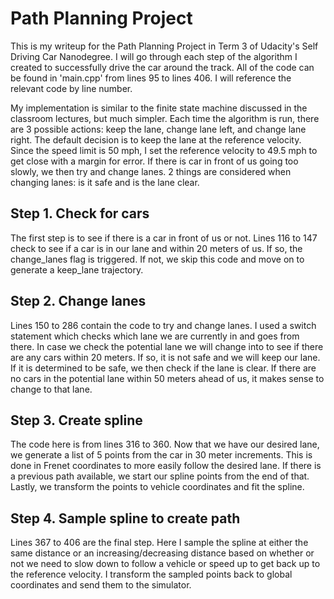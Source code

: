 # Path Planning Project

This is my writeup for the Path Planning Project in Term 3 of Udacity's Self Driving Car Nanodegree. I will go through each step of the algorithm I created to successfully drive the car around the track. All of the code can be found in 'main.cpp' from lines 95 to lines 406. I will reference the relevant code by line number.

My implementation is similar to the finite state machine discussed in the classroom lectures, but much simpler. Each time the algorithm is run, there are 3 possible actions: keep the lane, change lane left, and change lane right. The default decision is to keep the lane at the reference velocity. Since the speed limit is 50 mph, I set the reference velocity to 49.5 mph to get close with a margin for error. If there is car in front of us going too slowly, we then try and change lanes. 2 things are considered when changing lanes: is it safe and is the lane clear.

## Step 1. Check for cars
The first step is to see if there is a car in front of us or not. Lines 116 to 147 check to see if a car is in our lane and within 20 meters of us. If so, the change_lanes flag is triggered. If not, we skip this code and move on to generate a keep_lane trajectory.

## Step 2. Change lanes
Lines 150 to 286 contain the code to try and change lanes. I used a switch statement which checks which lane we are currently in and goes from there. In case we check the potential lane we will change into to see if there are any cars within 20 meters. If so, it is not safe and we will keep our lane. If it is determined to be safe, we then check if the lane is clear. If there are no cars in the potential lane within 50 meters ahead of us, it makes sense to change to that lane.

## Step 3. Create spline
The code here is from lines 316 to 360. Now that we have our desired lane, we generate a list of 5 points from the car in 30 meter increments. This is done in Frenet coordinates to more easily follow the desired lane. If there is a previous path available, we start our spline points from the end of that. Lastly, we transform the points to vehicle coordinates and fit the spline.

## Step 4. Sample spline to create path
Lines 367 to 406 are the final step. Here I sample the spline at either the same distance or an increasing/decreasing distance based on whether or not we need to slow down to follow a vehicle or speed up to get back up to the reference velocity. I transform the sampled points back to global coordinates and send them to the simulator.



